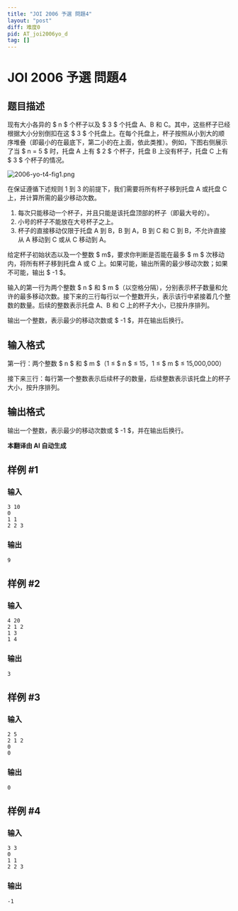 ```yaml
---
title: "JOI 2006 予選 問題4"
layout: "post"
diff: 难度0
pid: AT_joi2006yo_d
tag: []
---
```


# JOI 2006 予選 問題4

## 题目描述

现有大小各异的 $ n $ 个杯子以及 $ 3 $ 个托盘 A、B 和 C。其中，这些杯子已经根据大小分别倒扣在这 $ 3 $ 个托盘上。在每个托盘上，杯子按照从小到大的顺序堆叠（即最小的在最底下，第二小的在上面，依此类推）。例如，下图右侧展示了当 $ n = 5 $ 时，托盘 A 上有 $ 2 $ 个杯子，托盘 B 上没有杯子，托盘 C 上有 $ 3 $ 个杯子的情况。

![2006-yo-t4-fig1.png](https://cdn.luogu.com.cn/upload/vjudge_pic/AT_joi2006yo_d/3989e3a74d2da66b9d13ba7c6fcf2f10582e4236.png)

在保证遵循下述规则 1 到 3 的前提下，我们需要将所有杯子移到托盘 A 或托盘 C 上，并计算所需的最少移动次数。

1. 每次只能移动一个杯子，并且只能是该托盘顶部的杯子（即最大号的）。
2. 小号的杯子不能放在大号杯子之上。
3. 杯子的直接移动仅限于托盘 A 到 B，B 到 A，B 到 C 和 C 到 B，不允许直接从 A 移动到 C 或从 C 移动到 A。

给定杯子初始状态以及一个整数 $ m$，要求你判断是否能在最多 $ m $ 次移动内，将所有杯子移到托盘 A 或 C 上。如果可能，输出所需的最少移动次数；如果不可能，输出 $ -1 $。

输入的第一行为两个整数 $ n $ 和 $ m $（以空格分隔），分别表示杯子数量和允许的最多移动次数。接下来的三行每行以一个整数开头，表示该行中紧接着几个整数的数量。后续的整数表示托盘 A、B 和 C 上的杯子大小，已按升序排列。

输出一个整数，表示最少的移动次数或 $ -1 $，并在输出后换行。

## 输入格式

第一行：两个整数 $ n $ 和 $ m $（1 ≤ $ n $ ≤ 15，1 ≤ $ m $ ≤ 15,000,000）

接下来三行：每行第一个整数表示后续杯子的数量，后续整数表示该托盘上的杯子大小，按升序排列。

## 输出格式

输出一个整数，表示最少的移动次数或 $ -1 $，并在输出后换行。

 **本翻译由 AI 自动生成**

## 样例 #1

### 输入

```
3 10
0
1 1
2 2 3
```

### 输出

```
9
```

## 样例 #2

### 输入

```
4 20
2 1 2
1 3
1 4
```

### 输出

```
3
```

## 样例 #3

### 输入

```
2 5
2 1 2
0
0
```

### 输出

```
0
```

## 样例 #4

### 输入

```
3 3
0
1 1
2 2 3
```

### 输出

```
-1
```

